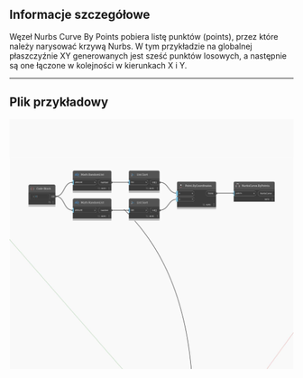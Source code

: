 ## Informacje szczegółowe
Węzeł Nurbs Curve By Points pobiera listę punktów (points), przez które należy narysować krzywą Nurbs. W tym przykładzie na globalnej płaszczyźnie XY generowanych jest sześć punktów losowych, a następnie są one łączone w kolejności w kierunkach X i Y.
___
## Plik przykładowy

![ByPoints (points)](./Autodesk.DesignScript.Geometry.NurbsCurve.ByPoints(points)_img.jpg)

